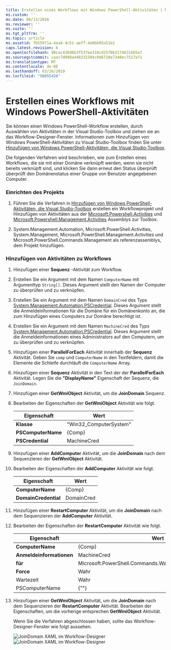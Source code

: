 ```yaml
---
title: Erstellen eines Workflows mit Windows PowerShell-Aktivitäten | Microsoft-Dokumentation
ms.custom: ''
ms.date: 09/13/2016
ms.reviewer: ''
ms.suite: ''
ms.tgt_pltfrm: ''
ms.topic: article
ms.assetid: fb55971a-4ea4-4c51-aeff-4e0bb05a51b2
caps.latest.revision: 6
ms.openlocfilehash: 98cac43698b3f537ee318cd2570b2174631665a7
ms.sourcegitcommit: caac7d098a448232304c9d6728e7340ec7517a71
ms.translationtype: MT
ms.contentlocale: de-DE
ms.lasthandoff: 03/16/2019
ms.locfileid: "58055426"
---
```

# <a name="creating-a-workflow-with-windows-powershell-activities"></a>Erstellen eines Workflows mit Windows PowerShell-Aktivitäten

Sie können einen Windows PowerShell-Workflow erstellen, durch Auswählen von Aktivitäten in der Visual Studio-Toolbox und ziehen sie an das Workflow-Designer-Fenster. Informationen zum Hinzufügen von Windows PowerShell-Aktivitäten zu Visual Studio-Toolbox finden Sie unter [Hinzufügen von Windows PowerShell-Aktivitäten, die Visual Studio-Toolbox](./adding-windows-powershell-activities-to-the-visual-studio-toolbox.md).

Die folgenden Verfahren wird beschrieben, wie zum Erstellen eines Workflows, die sie mit einer Domäne verknüpft werden, wenn sie nicht bereits verknüpft sind, und klicken Sie dann erneut den Status überprüft überprüft den Domänenstatus einer Gruppe von Benutzer angegebenen Computer.

### <a name="setting-up-the-project"></a>Einrichten des Projekts

1. Führen Sie die Verfahren in [Hinzufügen von Windows PowerShell-Aktivitäten, die Visual Studio-Toolbox](./adding-windows-powershell-activities-to-the-visual-studio-toolbox.md) erstellen ein Workflowprojekt und Hinzufügen von Aktivitäten aus der [Microsoft.Powershell.Activities](/dotnet/api/Microsoft.PowerShell.Activities) und [ Microsoft.Powershell.Management.Activities](/dotnet/api/Microsoft.PowerShell.Management.Activities) Assemblys zur Toolbox.

2. System.Management.Automation, Microsoft.PowerShell.Activities, System.Management, Microsoft.PowerShell.Management.Activities und Microsoft.PowerShell.Commands.Management als referenzassemblys, dem Projekt hinzufügen.

### <a name="adding-activities-to-the-workflow"></a>Hinzufügen von Aktivitäten zu Workflows

1. Hinzufügen einer **Sequenz** -Aktivität zum Workflow.

2. Erstellen Sie ein Argument mit dem Namen `ComputerName` mit Argumenttyp `String[]`. Dieses Argument stellt den Namen der Computer zu überprüfen und zu verknüpfen.

3. Erstellen Sie ein Argument mit dem Namen `DomainCred` des Typs [System.Management.Automation.PSCredential](/dotnet/api/System.Management.Automation.PSCredential). Dieses Argument stellt die Anmeldeinformationen für die Domäne für ein Domänenkonto an, die zum Hinzufügen eines Computers zur Domäne berechtigt ist.

4. Erstellen Sie ein Argument mit dem Namen `MachineCred` des Typs [System.Management.Automation.PSCredential](/dotnet/api/System.Management.Automation.PSCredential). Dieses Argument stellt die Anmeldeinformationen eines Administrators auf den Computern, um zu überprüfen und zu verknüpfen.

5. Hinzufügen einer **ParallelForEach** Aktivität innerhalb der **Sequenz** Aktivität. Geben Sie `comp` und `ComputerName` in den Textfeldern, damit die Elemente die Schleife durchläuft die `ComputerName` Array.

6. Hinzufügen einer **Sequenz** Aktivität in den Text der der **ParallelForEach** Aktivität. Legen Sie die **"DisplayName"** Eigenschaft der Sequenz, die `JoinDomain`.

7. Hinzufügen einer **GetWmiObject** Aktivität, um die **JoinDomain** Sequenz.

8. Bearbeiten der Eigenschaften der **GetWmiObject** Aktivität wie folgt.

   |Eigenschaft|Wert|
   |--------------|-----------|
   |**Klasse**|"Win32_ComputerSystem"|
   |**PSComputerName**|{Comp}|
   |**PSCredential**|MachineCred|

9. Hinzufügen einer **AddComputer** Aktivität, um die **JoinDomain** nach dem Sequenzieren der **GetWmiObject** Aktivität.

10. Bearbeiten der Eigenschaften der **AddComputer** Aktivität wie folgt.

    |Eigenschaft|Wert|
    |--------------|-----------|
    |**ComputerName**|{Comp}|
    |**DomainCredential**|DomainCred|

11. Hinzufügen einer **RestartComputer** Aktivität, um die **JoinDomain** nach dem Sequenzieren der **AddComputer** Aktivität.

12. Bearbeiten der Eigenschaften der **RestartComputer** Aktivität wie folgt.

    |Eigenschaft|Wert|
    |--------------|-----------|
    |**ComputerName**|{Comp}|
    |**Anmeldeinformationen**|MachineCred|
    |**für**|Microsoft.PowerShell.Commands.WaitForServiceTypes.PowerShell|
    |**Force**|Wahr|
    |Wartezeit|Wahr|
    |PSComputerName|{""}|

13. Hinzufügen einer **GetWmiObject** Aktivität, um die **JoinDomain** nach dem Sequenzieren der **RestartComputer** Aktivität. Bearbeiten der Eigenschaften, um die vorherige entsprechen **GetWmiObject** Aktivität.

    Wenn Sie die Verfahren abgeschlossen haben, sollte das Workflow-Designer-Fenster wie folgt aussehen.

    ![JoinDomain XAML im Workflow-Designer](../media/joindomainworkflow.png)
    ![JoinDomain XAML im Workflow-Designer](../media/joindomainworkflow.png "JoinDomainWorkflow")